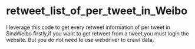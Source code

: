 # retweet_list_of_per_tweet_in_Weibo
I leverage this code to get every retweet information of per tweet in SinaWeibo
firstly,if you want to get retweet from a tweet,you must login the website. But you do not need to use webdriver to crawl data,
